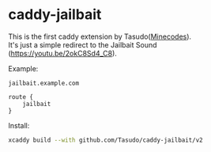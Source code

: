 # caddy-jailbait

This is the first caddy extension by Tasudo([Minecodes](https://github.com/Minecodes)).<br/>
It's just a simple redirect to the Jailbait Sound (https://youtu.be/2okC8Sd4_C8).

Example:

```Caddyfile
jailbait.example.com

route {
    jailbait
}
```

Install:
```bash
xcaddy build --with github.com/Tasudo/caddy-jailbait/v2
```